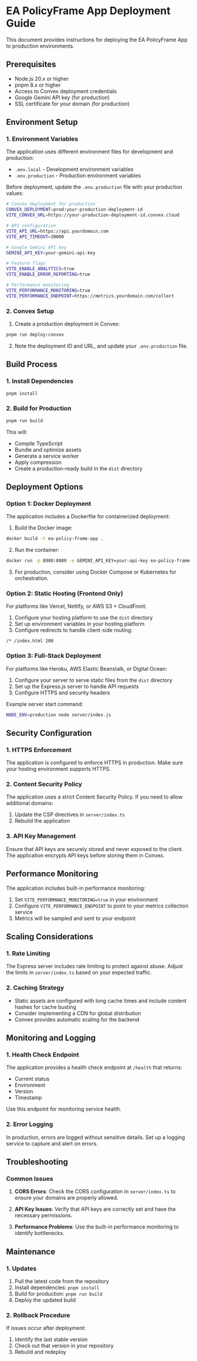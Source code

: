 # EA PolicyFrame App Deployment Guide

This document provides instructions for deploying the EA PolicyFrame App to production environments.

## Prerequisites

- Node.js 20.x or higher
- pnpm 8.x or higher
- Access to Convex deployment credentials
- Google Gemini API key (for production)
- SSL certificate for your domain (for production)

## Environment Setup

### 1. Environment Variables

The application uses different environment files for development and production:

- `.env.local` - Development environment variables
- `.env.production` - Production environment variables

Before deployment, update the `.env.production` file with your production values:

```bash
# Convex deployment for production
CONVEX_DEPLOYMENT=prod:your-production-deployment-id
VITE_CONVEX_URL=https://your-production-deployment-id.convex.cloud

# API configuration
VITE_API_URL=https://api.yourdomain.com
VITE_API_TIMEOUT=30000

# Google Gemini API key
GEMINI_API_KEY=your-gemini-api-key

# Feature flags
VITE_ENABLE_ANALYTICS=true
VITE_ENABLE_ERROR_REPORTING=true

# Performance monitoring
VITE_PERFORMANCE_MONITORING=true
VITE_PERFORMANCE_ENDPOINT=https://metrics.yourdomain.com/collect
```

### 2. Convex Setup

1. Create a production deployment in Convex:

```bash
pnpm run deploy:convex
```

2. Note the deployment ID and URL, and update your `.env.production` file.

## Build Process

### 1. Install Dependencies

```bash
pnpm install
```

### 2. Build for Production

```bash
pnpm run build
```

This will:
- Compile TypeScript
- Bundle and optimize assets
- Generate a service worker
- Apply compression
- Create a production-ready build in the `dist` directory

## Deployment Options

### Option 1: Docker Deployment

The application includes a Dockerfile for containerized deployment:

1. Build the Docker image:
```bash
docker build -t ea-policy-frame-app .
```

2. Run the container:
```bash
docker run -p 8080:8080 -e GEMINI_API_KEY=your-api-key ea-policy-frame-app
```

3. For production, consider using Docker Compose or Kubernetes for orchestration.

### Option 2: Static Hosting (Frontend Only)

For platforms like Vercel, Netlify, or AWS S3 + CloudFront:

1. Configure your hosting platform to use the `dist` directory
2. Set up environment variables in your hosting platform
3. Configure redirects to handle client-side routing:

```
/* /index.html 200
```

### Option 3: Full-Stack Deployment

For platforms like Heroku, AWS Elastic Beanstalk, or Digital Ocean:

1. Configure your server to serve static files from the `dist` directory
2. Set up the Express.js server to handle API requests
3. Configure HTTPS and security headers

Example server start command:
```bash
NODE_ENV=production node server/index.js
```

## Security Configuration

### 1. HTTPS Enforcement

The application is configured to enforce HTTPS in production. Make sure your hosting environment supports HTTPS.

### 2. Content Security Policy

The application uses a strict Content Security Policy. If you need to allow additional domains:

1. Update the CSP directives in `server/index.ts`
2. Rebuild the application

### 3. API Key Management

Ensure that API keys are securely stored and never exposed to the client. The application encrypts API keys before storing them in Convex.

## Performance Monitoring

The application includes built-in performance monitoring:

1. Set `VITE_PERFORMANCE_MONITORING=true` in your environment
2. Configure `VITE_PERFORMANCE_ENDPOINT` to point to your metrics collection service
3. Metrics will be sampled and sent to your endpoint

## Scaling Considerations

### 1. Rate Limiting

The Express server includes rate limiting to protect against abuse. Adjust the limits in `server/index.ts` based on your expected traffic.

### 2. Caching Strategy

- Static assets are configured with long cache times and include content hashes for cache busting
- Consider implementing a CDN for global distribution
- Convex provides automatic scaling for the backend

## Monitoring and Logging

### 1. Health Check Endpoint

The application provides a health check endpoint at `/health` that returns:
- Current status
- Environment
- Version
- Timestamp

Use this endpoint for monitoring service health.

### 2. Error Logging

In production, errors are logged without sensitive details. Set up a logging service to capture and alert on errors.

## Troubleshooting

### Common Issues

1. **CORS Errors**: Check the CORS configuration in `server/index.ts` to ensure your domains are properly allowed.

2. **API Key Issues**: Verify that API keys are correctly set and have the necessary permissions.

3. **Performance Problems**: Use the built-in performance monitoring to identify bottlenecks.

## Maintenance

### 1. Updates

1. Pull the latest code from the repository
2. Install dependencies: `pnpm install`
3. Build for production: `pnpm run build`
4. Deploy the updated build

### 2. Rollback Procedure

If issues occur after deployment:

1. Identify the last stable version
2. Check out that version in your repository
3. Rebuild and redeploy